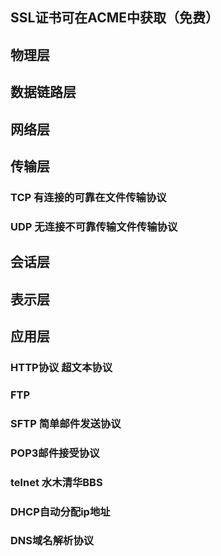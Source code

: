 ## SSL证书可在ACME中获取（免费）

## 物理层
## 数据链路层
### 
## 网络层
## 传输层
### TCP 有连接的可靠在文件传输协议
### UDP 无连接不可靠传输文件传输协议
## 会话层
## 表示层
## 应用层
### HTTP协议 超文本协议
### FTP
### SFTP 简单邮件发送协议
### POP3邮件接受协议
### telnet 水木清华BBS
### DHCP自动分配ip地址
### DNS域名解析协议